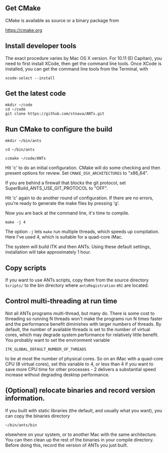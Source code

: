 ## Get CMake

CMake is available as source or a binary package from 

  https://cmake.org


## Install developer tools 

The exact procedure varies by Mac OS X version. For 10.11 (El Capitan), you need to first install XCode, then get the command line tools. Once XCode is installed, you can get the command line tools from the Terminal, with

```xcode-select --install```


## Get the latest code

```
mkdir ~/code 
cd ~/code
git clone https://github.com/stnava/ANTs.git
```

## Run CMake to configure the build

```
mkdir ~/bin/ants

cd ~/bin/ants

ccmake ~/code/ANTs
```

Hit 'c' to do an initial configuration. CMake will do some checking and then present options for review. Set `CMAKE_OSX_ARCHITECTURES` to "x86_64". 

If you are behind a firewall that blocks the git protocol, set SuperBuild_ANTS_USE_GIT_PROTOCOL to "OFF".

Hit 'c' again to do another round of configuration. If there are no errors, you're ready to generate the make files by pressing 'g'.

Now you are back at the command line, it's time to compile.

```
make -j 4
```

The option `-j` lets `make` run multiple threads, which speeds up compilation. Here I've used 4, which is suitable for a quad-core iMac. 

The system will build ITK and then ANTs. Using these default settings, installation will take approximately 1 hour.


## Copy scripts 

If you want to use ANTs scripts, copy them from the source directory `Scripts/` to the bin directory where `antsRegistration` etc are located.


## Control multi-threading at run time

Not all ANTs programs multi-thread, but many do. There is some cost to threading so running N threads won't make the programs run N times faster and the performance benefit diminishes with larger numbers of threads. By default, the number of available threads is set to the number of virtual cores, which may degrade system performance for relatively little benefit. You probably want to set the environment variable

```
ITK_GLOBAL_DEFAULT_NUMBER_OF_THREADS
```

to be at most the number of physical cores. So on an iMac with a quad-core CPU (8 virtual cores), set this variable to 4, or less than 4 if you want to save more CPU time for other processes - 2 delivers a substantial speed increase without degrading desktop performance.


## (Optional) relocate binaries and record version information. 

If you built with static libraries (the default, and usually what you want), you can copy the binaries directory

```
~/bin/ants/bin
```

elsewhere on your system, or to another Mac with the same architecture. You can then clean up the rest of the binaries in your compile directory. Before doing this, record the version of ANTs you just built. 
